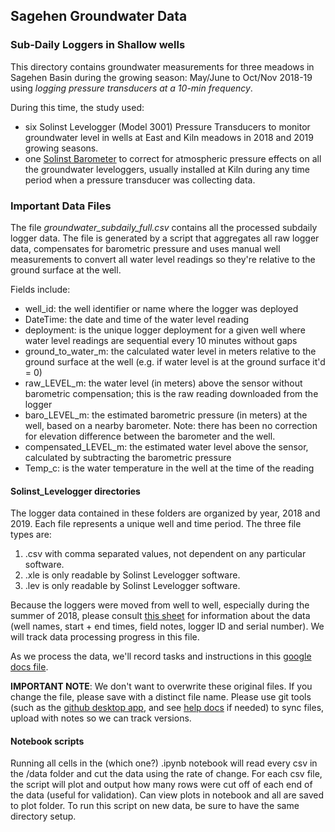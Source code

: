 ## Sagehen Groundwater Data

### Sub-Daily Loggers in Shallow wells

This directory contains groundwater measurements for three meadows in Sagehen Basin during the growing season: May/June to Oct/Nov 2018-19 using *logging pressure transducers at a 10-min frequency*. 

During this time, the study used:

- six Solinst Levelogger (Model 3001) Pressure Transducers to monitor groundwater level in wells at East and Kiln meadows in 2018 and 2019 growing seasons. 
- one [Solinst Barometer](https://www.solinst.com/products/dataloggers-and-telemetry/3001-levelogger-series/levelogger-edge/datasheet/barometric-compensation.php) to correct for atmospheric pressure effects on all the groundwater leveloggers, usually installed at Kiln during any time period when a pressure transducer was collecting data.

### Important Data Files

The file *groundwater_subdaily_full.csv* contains all the processed subdaily logger data. The file is generated by a script that aggregates all raw logger data, compensates for barometric pressure and uses manual well measurements to convert all water level readings so they're relative to the ground surface at the well.

Fields include:

* well_id:  the well identifier or name where the logger was deployed
* DateTime: the date and time of the water level reading
* deployment: is the unique logger deployment for a given well where water level readings are sequential every 10 minutes without gaps
* ground_to_water_m: the calculated water level in meters relative to the ground surface at the well (e.g. if water level is at the ground surface it'd = 0)
* raw_LEVEL_m: the water level (in meters) above the sensor without barometric compensation; this is the raw reading downloaded from the logger
* baro_LEVEL_m: the estimated barometric pressure (in meters) at the well, based on a nearby barometer. Note: there has been no correction for elevation difference between the barometer and the well.
* compensated_LEVEL_m: the estimated water level above the sensor, calculated by subtracting the barometric pressure
* Temp_c: is the water temperature in the well at the time of the reading



#### Solinst_Levelogger directories

The logger data contained in these folders are organized by year, 2018 and 2019. Each file represents a unique well and time period. The three file types are:

1. .csv with comma separated values, not dependent on any particular software.
2. .xle is only readable by Solinst Levelogger software.
3. .lev is only readable by Solinst Levelogger software.

Because the loggers were moved from well to well, especially during the summer of 2018, please consult [this sheet](https://docs.google.com/spreadsheets/d/1AUDLyi7_ER2n2P46caTSbKDx0lcRPYqYAcefWkf2Hr0/edit#gid=258617925) for information about the data (well names, start + end times, field notes, logger ID and serial number).  We will track data processing progress in this file.

As we process the data, we'll record tasks and instructions in this [google docs file](https://docs.google.com/document/d/1SkeEyw_Hy92w4wKUREM5MnydNLWko_dcTGWOw4gq3G8/edit).

**IMPORTANT NOTE**: We don't want to overwrite these original files. If you change the file, please save with a distinct file name. Please use git tools (such as the [github desktop app](https://desktop.github.com/), and see [help docs](https://docs.github.com/en/desktop) if needed) to sync files, upload with notes so we can track versions.

#### Notebook scripts

Running all cells in the (which one?) .ipynb notebook will read every csv in the /data folder and cut the data using the rate of change. For each csv file, the script will plot and output how many rows were cut off of each end of the data (useful for validation). Can view plots in notebook and all are saved to plot folder. To run this script on new data, be sure to have the same directory setup.